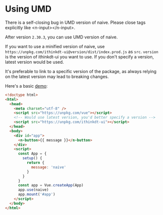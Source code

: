 # Using UMD

<n-alert title="Warning" type="warning" :bordered="false">
  There is a self-closing bug in UMD version of naive. Please close tags explicitly like <n-text code>&lt;n-input>&lt;/n-input></n-text>.
</n-alert>

After version `2.30.3`, you can use UMD version of naive.

If you want to use a minified version of naive, use `https://unpkg.com/ithinkdt-ui@version/dist/index.prod.js` as `src`. `version` is the version of ithinkdt-ui you want to use. If you don't specify a version, latest version would be used.

It's preferable to link to a specific version of the package, as always relying on the latest version may lead to breaking changes.

Here's a basic [demo](https://jsbin.com/saxubitaki/1/edit?html,output):

```html
<!doctype html>
<html>
  <head>
    <meta charset="utf-8" />
    <script src="https://unpkg.com/vue"></script>
    <!-- Would use latest version, you'd better specify a version -->
    <script src="https://unpkg.com/ithinkdt-ui"></script>
  </head>
  <body>
    <div id="app">
      <n-button>{{ message }}</n-button>
    </div>
    <script>
      const App = {
        setup() {
          return {
            message: 'naive'
          }
        }
      }
      const app = Vue.createApp(App)
      app.use(naive)
      app.mount('#app')
    </script>
  </body>
</html>
```

